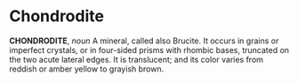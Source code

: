 # Chondrodite

**CHONDRODITE**, _noun_ A mineral, called also Brucite. It occurs in grains or imperfect crystals, or in four-sided prisms with rhombic bases, truncated on the two acute lateral edges. It is translucent; and its color varies from reddish or amber yellow to grayish brown.